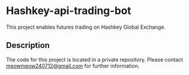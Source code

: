 # Hashkey-api-trading-bot

This project enables futures trading on Hashkey Global Exchange.

## Description

The code for this project is located in a private repository. Please contact meowmeow240712@gmail.com for further information.
